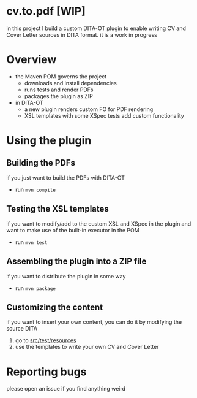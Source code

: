 # cv.to.pdf [WIP]

in this project I build a custom DITA-OT plugin to enable writing CV and Cover Letter sources in DITA format. it is a work in progress

# Overview

* the Maven POM governs the project 
  * downloads and install dependencies
  * runs tests and render PDFs
  * packages the plugin as ZIP
* in DITA-OT 
  * a new plugin renders custom FO for PDF rendering
  * XSL templates with some XSpec tests add custom functionality

# Using the plugin

## Building the PDFs
if you just want to build the PDFs with DITA-OT
* run `mvn compile`

## Testing the XSL templates
if you want to modify/add to the custom XSL and XSpec in the plugin and want to make use of the built-in executor in the POM
* run `mvn test`

## Assembling the plugin into a ZIP file
if you want to distribute the plugin in some way
* run `mvn package`

## Customizing the content
if you want to insert your own content, you can do it by modifying the source DITA
1. go to [src/test/resources](src/test/resources)
1. use the templates to write your own CV and Cover Letter

# Reporting bugs
please open an issue if you find anything weird